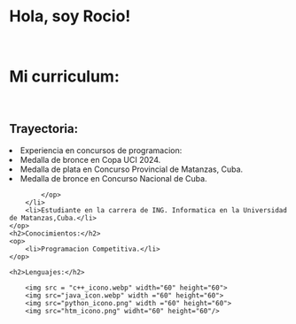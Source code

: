 <!DOCTYPE html>
<html >
<head>

</head>
<body>
    <h1>Hola, soy Rocio!</h1>
    <br>
    <h1>Mi curriculum:</h1>
    <br>
    <h2>Trayectoria:</h2>
    <op>
        <li>Experiencia en concursos de programacion:
            <op>
                <li>Medalla de bronce en Copa UCI 2024.</li>
                <li>Medalla de plata en Concurso Provincial de Matanzas, Cuba.</li>
                <li>Medalla de bronce en Concurso Nacional de Cuba.</li>
                
            </op>
        </li>
        <li>Estudiante en la carrera de ING. Informatica en la Universidad de Matanzas,Cuba.</li>
    </op>
    <h2>Conocimientos:</h2>
    <op>
        <li>Programacion Competitiva.</li>
    </op>

    <h2>Lenguajes:</h2>

        <img src = "c++_icono.webp" width="60" height="60">
        <img src="java_icon.webp" width ="60" height="60"> 
        <img src="python_icono.png" width ="60" height="60">
        <img src="htm_icono.png" widht="60" height="60"/> 
   
    
</body>
</html>
